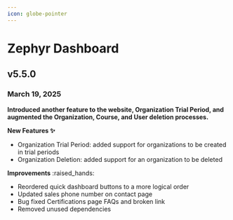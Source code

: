 ```yaml
---
icon: globe-pointer
---
```


# Zephyr Dashboard

## v5.5.0

### March 19, 2025

**Introduced another feature to the website, Organization Trial Period, and augmented the Organization, Course, and User deletion processes.**

**New Features ✨**

* Organization Trial Period: added support for organizations to be created in trial periods
* Organization Deletion: added support for an organization to be deleted

**Improvements** :raised\_hands:

* Reordered quick dashboard buttons to a more logical order
* Updated sales phone number on contact page
* Bug fixed Certifications page FAQs and broken link
* Removed unused dependencies

